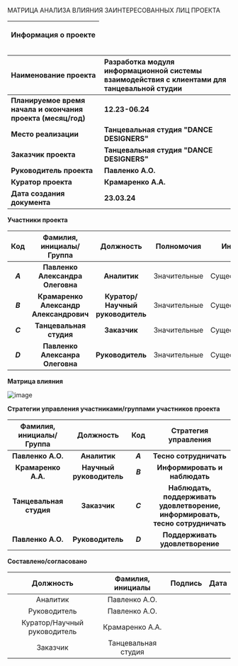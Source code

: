 МАТРИЦА АНАЛИЗА ВЛИЯНИЯ ЗАИНТЕРЕСОВАННЫХ ЛИЦ ПРОЕКТА

|<p>**Информация о проекте**</p><p></p><p></p>|
| :-: |

|**Наименование проекта**|**Разработка модуля информационной системы взаимодействия с клиентами для танцевальной студии**|
| :- | :- |
|**Планируемое время начала и окончания проекта (месяц/год)**|**12.23-06.24**|
|**Место реализации**|**Танцевальная студия "DANCE DESIGNERS"**|
|**Заказчик проекта**|**Танцевальная студия "DANCE DESIGNERS"**|
|**Руководитель проекта**|**Павленко А.О.**|
|**Куратор проекта** |**Крамаренко А.А.**|
|**Дата создания документа**|**23.03.24**|




**Участники проекта**

|**Код**|**Фамилия, инициалы/Группа** |**Должность**|**Полномочия**|**Интерес**|
| :-: | :-: | :-: | - | - |
|***A***|**Павленко Александра Олеговна**|**Аналитик**|Значительные|Существенный|
|***B***|**Крамаренко Александр Александрович**|**Куратор/Научный руководитель**|Значительные|Существенный|
|***C***|**Танцевальная студия**|**Заказчик**|Значительные|Существенный|
|***D***|**Павленко Алексанра Олеговна**|**Руководитель**|Значительные|Существенный|
















**Матрица влияния**

![image](https://github.com/pavsasha/PrPr/assets/85126540/2100d967-253a-4425-9d78-8758b70e7e06)




**Стратегии управления участниками/группами участников проекта**

|**Фамилия, инициалы/Группа** |**Должность**|**Код**|**Стратегия управления**|
| :-: | :-: | :-: | :-: |
|**Павленко А.О.**|**Аналитик**|***A***|**Тесно сотрудничать**|
|**Крамаренко А.А.** |**Научный руководитель**|***B***|**Информировать и наблюдать**|
|**Танцевальная студия** |**Заказчик**|***С***|**Наблюдать, поддерживать удовлетворение, информировать, тесно сотрудничать**|
|**Павленко А.О.**|**Руководитель**|***D***|**Поддерживать удовлетворение**|

**Составлено/согласовано**

|**Должность**|**Фамилия, инициалы**|**Подпись**|**Дата**|
| :-: | :-: | :-: | :-: |
|Аналитик|Павленко А.О.|||
|Руководитель|Павленко А.О.|||
|Куратор/Научный руководитель|Крамаренко А.А.|||
|Заказчик|Танцевальная студия|||


